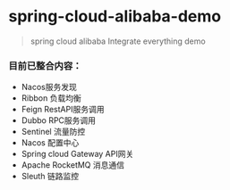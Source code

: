 # spring-cloud-alibaba-demo
> spring cloud alibaba Integrate everything demo <br>
### 目前已整合内容：
- Nacos服务发现
- Ribbon 负载均衡
- Feign RestAPI服务调用
- Dubbo RPC服务调用
- Sentinel 流量防控
- Nacos 配置中心
- Spring cloud Gateway API网关
- Apache RocketMQ 消息通信
- Sleuth 链路监控

